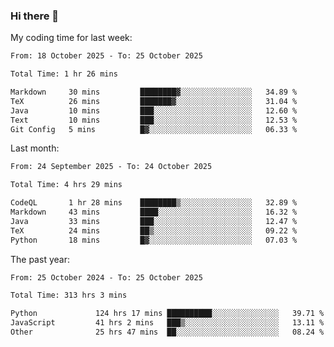 ### Hi there 👋

My coding time for last week:

<!--START_SECTION:week-->

```txt
From: 18 October 2025 - To: 25 October 2025

Total Time: 1 hr 26 mins

Markdown     30 mins         ████████▓░░░░░░░░░░░░░░░░   34.89 %
TeX          26 mins         ███████▓░░░░░░░░░░░░░░░░░   31.04 %
Java         10 mins         ███░░░░░░░░░░░░░░░░░░░░░░   12.60 %
Text         10 mins         ███░░░░░░░░░░░░░░░░░░░░░░   12.53 %
Git Config   5 mins          █▓░░░░░░░░░░░░░░░░░░░░░░░   06.33 %
```

<!--END_SECTION:week-->

Last month:

<!--START_SECTION:month-->

```txt
From: 24 September 2025 - To: 24 October 2025

Total Time: 4 hrs 29 mins

CodeQL       1 hr 28 mins    ████████▒░░░░░░░░░░░░░░░░   32.89 %
Markdown     43 mins         ████░░░░░░░░░░░░░░░░░░░░░   16.32 %
Java         33 mins         ███░░░░░░░░░░░░░░░░░░░░░░   12.47 %
TeX          24 mins         ██▒░░░░░░░░░░░░░░░░░░░░░░   09.22 %
Python       18 mins         █▓░░░░░░░░░░░░░░░░░░░░░░░   07.03 %
```

<!--END_SECTION:month-->

The past year:

<!--START_SECTION:year-->

```txt
From: 25 October 2024 - To: 25 October 2025

Total Time: 313 hrs 3 mins

Python             124 hrs 17 mins ██████████░░░░░░░░░░░░░░░   39.71 %
JavaScript         41 hrs 2 mins   ███▒░░░░░░░░░░░░░░░░░░░░░   13.11 %
Other              25 hrs 47 mins  ██░░░░░░░░░░░░░░░░░░░░░░░   08.24 %
```

<!--END_SECTION:year-->
